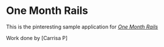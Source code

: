 # One Month Rails

This is the pinteresting sample application for
[*One Month Rails*](http://onemonthrails.com)

Work done by [Carrisa P]